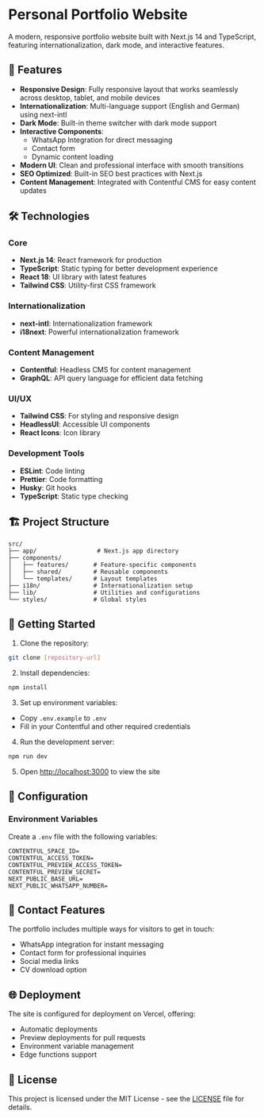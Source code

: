 # Personal Portfolio Website

A modern, responsive portfolio website built with Next.js 14 and TypeScript, featuring internationalization, dark mode, and interactive features.

## 🚀 Features

- **Responsive Design**: Fully responsive layout that works seamlessly across desktop, tablet, and mobile devices
- **Internationalization**: Multi-language support (English and German) using next-intl
- **Dark Mode**: Built-in theme switcher with dark mode support
- **Interactive Components**: 
  - WhatsApp Integration for direct messaging
  - Contact form
  - Dynamic content loading
- **Modern UI**: Clean and professional interface with smooth transitions
- **SEO Optimized**: Built-in SEO best practices with Next.js
- **Content Management**: Integrated with Contentful CMS for easy content updates

## 🛠️ Technologies

### Core
- **Next.js 14**: React framework for production
- **TypeScript**: Static typing for better development experience
- **React 18**: UI library with latest features
- **Tailwind CSS**: Utility-first CSS framework

### Internationalization
- **next-intl**: Internationalization framework
- **i18next**: Powerful internationalization framework

### Content Management
- **Contentful**: Headless CMS for content management
- **GraphQL**: API query language for efficient data fetching

### UI/UX
- **Tailwind CSS**: For styling and responsive design
- **HeadlessUI**: Accessible UI components
- **React Icons**: Icon library

### Development Tools
- **ESLint**: Code linting
- **Prettier**: Code formatting
- **Husky**: Git hooks
- **TypeScript**: Static type checking

## 🏗️ Project Structure

```
src/
├── app/                 # Next.js app directory
├── components/         
│   ├── features/       # Feature-specific components
│   ├── shared/         # Reusable components
│   └── templates/      # Layout templates
├── i18n/               # Internationalization setup
├── lib/                # Utilities and configurations
└── styles/             # Global styles
```

## 🚀 Getting Started

1. Clone the repository:
```bash
git clone [repository-url]
```

2. Install dependencies:
```bash
npm install
```

3. Set up environment variables:
- Copy `.env.example` to `.env`
- Fill in your Contentful and other required credentials

4. Run the development server:
```bash
npm run dev
```

5. Open [http://localhost:3000](http://localhost:3000) to view the site

## 🔧 Configuration

### Environment Variables

Create a `.env` file with the following variables:
```env
CONTENTFUL_SPACE_ID=
CONTENTFUL_ACCESS_TOKEN=
CONTENTFUL_PREVIEW_ACCESS_TOKEN=
CONTENTFUL_PREVIEW_SECRET=
NEXT_PUBLIC_BASE_URL=
NEXT_PUBLIC_WHATSAPP_NUMBER=
```

## 📱 Contact Features

The portfolio includes multiple ways for visitors to get in touch:
- WhatsApp integration for instant messaging
- Contact form for professional inquiries
- Social media links
- CV download option

## 🌐 Deployment

The site is configured for deployment on Vercel, offering:
- Automatic deployments
- Preview deployments for pull requests
- Environment variable management
- Edge functions support

## 📄 License

This project is licensed under the MIT License - see the [LICENSE](LICENSE) file for details.
